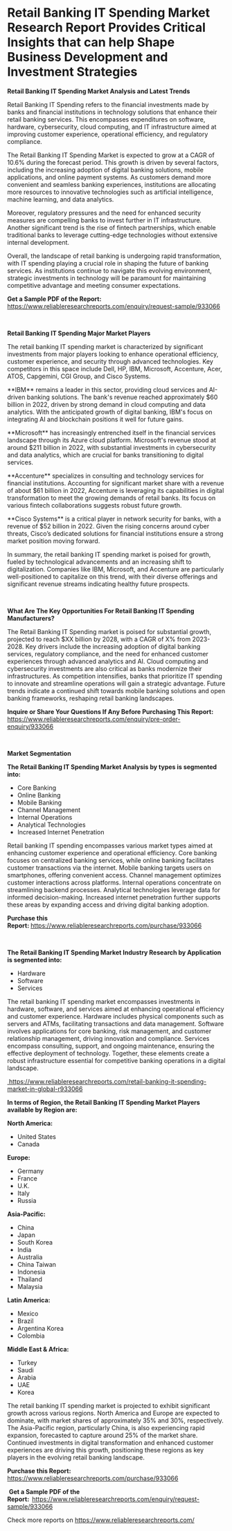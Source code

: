 <p><h1>Retail Banking IT Spending Market Research Report Provides Critical Insights that can help Shape Business Development and Investment Strategies</h1></p><p><strong>Retail Banking IT Spending Market Analysis and Latest Trends</strong></p>
<p><p>Retail Banking IT Spending refers to the financial investments made by banks and financial institutions in technology solutions that enhance their retail banking services. This encompasses expenditures on software, hardware, cybersecurity, cloud computing, and IT infrastructure aimed at improving customer experience, operational efficiency, and regulatory compliance.</p><p>The Retail Banking IT Spending Market is expected to grow at a CAGR of 10.6% during the forecast period. This growth is driven by several factors, including the increasing adoption of digital banking solutions, mobile applications, and online payment systems. As customers demand more convenient and seamless banking experiences, institutions are allocating more resources to innovative technologies such as artificial intelligence, machine learning, and data analytics.</p><p>Moreover, regulatory pressures and the need for enhanced security measures are compelling banks to invest further in IT infrastructure. Another significant trend is the rise of fintech partnerships, which enable traditional banks to leverage cutting-edge technologies without extensive internal development.</p><p>Overall, the landscape of retail banking is undergoing rapid transformation, with IT spending playing a crucial role in shaping the future of banking services. As institutions continue to navigate this evolving environment, strategic investments in technology will be paramount for maintaining competitive advantage and meeting consumer expectations.</p></p>
<p><strong>Get a Sample PDF of the Report:&nbsp;</strong> <a href="https://www.reliableresearchreports.com/enquiry/request-sample/933066?utm_campaign=3016&utm_medium=2&utm_source=Github&utm_content=ia&utm_term=21032025&utm_id=retail-banking-it-spending">https://www.reliableresearchreports.com/enquiry/request-sample/933066</a></p>
<p>&nbsp;</p>
<p><strong>Retail Banking IT Spending Major Market Players</strong></p>
<p><p>The retail banking IT spending market is characterized by significant investments from major players looking to enhance operational efficiency, customer experience, and security through advanced technologies. Key competitors in this space include Dell, HP, IBM, Microsoft, Accenture, Acer, ATOS, Capgemini, CGI Group, and Cisco Systems.</p><p>**IBM** remains a leader in this sector, providing cloud services and AI-driven banking solutions. The bank's revenue reached approximately $60 billion in 2022, driven by strong demand in cloud computing and data analytics. With the anticipated growth of digital banking, IBM's focus on integrating AI and blockchain positions it well for future gains.</p><p>**Microsoft** has increasingly entrenched itself in the financial services landscape through its Azure cloud platform. Microsoft's revenue stood at around $211 billion in 2022, with substantial investments in cybersecurity and data analytics, which are crucial for banks transitioning to digital services.</p><p>**Accenture** specializes in consulting and technology services for financial institutions. Accounting for significant market share with a revenue of about $61 billion in 2022, Accenture is leveraging its capabilities in digital transformation to meet the growing demands of retail banks. Its focus on various fintech collaborations suggests robust future growth.</p><p>**Cisco Systems** is a critical player in network security for banks, with a revenue of $52 billion in 2022. Given the rising concerns around cyber threats, Cisco’s dedicated solutions for financial institutions ensure a strong market position moving forward.</p><p>In summary, the retail banking IT spending market is poised for growth, fueled by technological advancements and an increasing shift to digitalization. Companies like IBM, Microsoft, and Accenture are particularly well-positioned to capitalize on this trend, with their diverse offerings and significant revenue streams indicating healthy future prospects.</p></p>
<p>&nbsp;</p>
<p><strong>What Are The Key Opportunities For Retail Banking IT Spending Manufacturers?</strong></p>
<p><p>The Retail Banking IT Spending market is poised for substantial growth, projected to reach $XX billion by 2028, with a CAGR of X% from 2023-2028. Key drivers include the increasing adoption of digital banking services, regulatory compliance, and the need for enhanced customer experiences through advanced analytics and AI. Cloud computing and cybersecurity investments are also critical as banks modernize their infrastructures. As competition intensifies, banks that prioritize IT spending to innovate and streamline operations will gain a strategic advantage. Future trends indicate a continued shift towards mobile banking solutions and open banking frameworks, reshaping retail banking landscapes.</p></p>
<p><strong>Inquire or Share Your Questions If Any Before Purchasing This Report:</strong> <a href="https://www.reliableresearchreports.com/enquiry/pre-order-enquiry/933066?utm_campaign=3016&utm_medium=2&utm_source=Github&utm_content=ia&utm_term=21032025&utm_id=retail-banking-it-spending">https://www.reliableresearchreports.com/enquiry/pre-order-enquiry/933066</a></p>
<p>&nbsp;</p>
<p><strong>Market Segmentation</strong></p>
<p><strong>The Retail Banking IT Spending Market Analysis by types is segmented into:</strong></p>
<p><ul><li>Core Banking</li><li>Online Banking</li><li>Mobile Banking</li><li>Channel Management</li><li>Internal Operations</li><li>Analytical Technologies</li><li>Increased Internet Penetration</li></ul></p>
<p><p>Retail banking IT spending encompasses various market types aimed at enhancing customer experience and operational efficiency. Core banking focuses on centralized banking services, while online banking facilitates customer transactions via the internet. Mobile banking targets users on smartphones, offering convenient access. Channel management optimizes customer interactions across platforms. Internal operations concentrate on streamlining backend processes. Analytical technologies leverage data for informed decision-making. Increased internet penetration further supports these areas by expanding access and driving digital banking adoption.</p></p>
<p><strong>Purchase this Report:&nbsp;</strong><a href="https://www.reliableresearchreports.com/purchase/933066?utm_campaign=3016&utm_medium=2&utm_source=Github&utm_content=ia&utm_term=21032025&utm_id=retail-banking-it-spending">https://www.reliableresearchreports.com/purchase/933066</a></p>
<p>&nbsp;</p>
<p><strong>The Retail Banking IT Spending Market Industry Research by Application is segmented into:</strong></p>
<p><ul><li>Hardware</li><li>Software</li><li>Services</li></ul></p>
<p><p>The retail banking IT spending market encompasses investments in hardware, software, and services aimed at enhancing operational efficiency and customer experience. Hardware includes physical components such as servers and ATMs, facilitating transactions and data management. Software involves applications for core banking, risk management, and customer relationship management, driving innovation and compliance. Services encompass consulting, support, and ongoing maintenance, ensuring the effective deployment of technology. Together, these elements create a robust infrastructure essential for competitive banking operations in a digital landscape.</p></p>
<p><a href="https://www.reliableresearchreports.com/retail-banking-it-spending-market-in-global-r933066?utm_campaign=3016&utm_medium=2&utm_source=Github&utm_content=ia&utm_term=21032025&utm_id=retail-banking-it-spending">&nbsp;https://www.reliableresearchreports.com/retail-banking-it-spending-market-in-global-r933066</a></p>
<p><strong>In terms of Region, the Retail Banking IT Spending Market Players available by Region are:</strong></p>
<p>
    <p> <strong> North America: </strong>
        <ul>
            <li>United States</li>
            <li>Canada</li>
        </ul>
        </p> 
    <p> <strong> Europe: </strong>
        <ul>
            <li>Germany</li>
            <li>France</li>
            <li>U.K.</li>
            <li>Italy</li>
            <li>Russia</li>
        </ul>
        </p> 
    <p> <strong> Asia-Pacific: </strong>
        <ul>
            <li>China</li>
            <li>Japan</li>
            <li>South Korea</li>
            <li>India</li>
            <li>Australia</li>
            <li>China Taiwan</li>
            <li>Indonesia</li>
            <li>Thailand</li>
            <li>Malaysia</li>
        </ul>
        </p> 
    <p> <strong> Latin America: </strong>
        <ul>
            <li>Mexico</li>
            <li>Brazil</li>
            <li>Argentina Korea</li>
            <li>Colombia</li>
        </ul>
        </p> 
    <p> <strong> Middle East & Africa: </strong>
        <ul>
            <li>Turkey</li>
            <li>Saudi</li>
            <li>Arabia</li>
            <li>UAE</li>
            <li>Korea</li>
        </ul>
    </p>
    </p>
<p><p>The retail banking IT spending market is projected to exhibit significant growth across various regions. North America and Europe are expected to dominate, with market shares of approximately 35% and 30%, respectively. The Asia-Pacific region, particularly China, is also experiencing rapid expansion, forecasted to capture around 25% of the market share. Continued investments in digital transformation and enhanced customer experiences are driving this growth, positioning these regions as key players in the evolving retail banking landscape.</p></p>
<p><strong>Purchase this Report: </strong><a href="https://www.reliableresearchreports.com/purchase/933066?utm_campaign=3016&utm_medium=2&utm_source=Github&utm_content=ia&utm_term=21032025&utm_id=retail-banking-it-spending">https://www.reliableresearchreports.com/purchase/933066</a></p>
<p>&nbsp;<strong>Get a Sample PDF of the Report:&nbsp;&nbsp;</strong><a href="https://www.reliableresearchreports.com/enquiry/request-sample/933066?utm_campaign=3016&utm_medium=2&utm_source=Github&utm_content=ia&utm_term=21032025&utm_id=retail-banking-it-spending">https://www.reliableresearchreports.com/enquiry/request-sample/933066</a></p>
<p><strong></strong></p>
<p>Check more reports on <a href="https://www.reliableresearchreports.com/?utm_campaign=3016&utm_medium=2&utm_source=Github&utm_content=ia&utm_term=21032025&utm_id=retail-banking-it-spending">https://www.reliableresearchreports.com/</a></p>